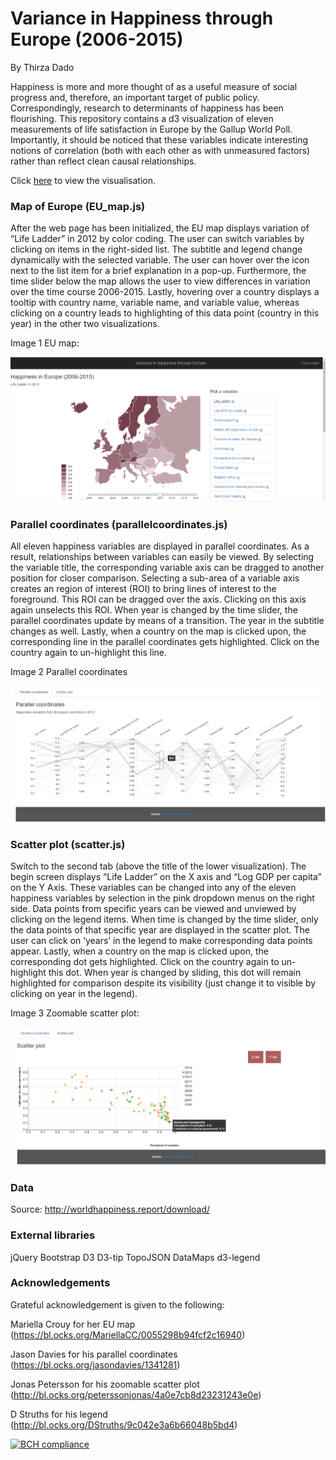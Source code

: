 # Variance in Happiness through Europe (2006-2015)

By Thirza Dado

Happiness is more and more thought of as a useful measure of social progress and, therefore, an important target of public policy. Correspondingly, research to determinants of happiness has been flourishing. This repository contains a d3 visualization of  eleven measurements of life satisfaction in Europe by the Gallup World Poll. Importantly, it should be noticed that these variables indicate interesting notions of correlation (both with each other as with unmeasured factors) rather than reflect clean causal relationships.

Click [here](https://mangodream01.github.io/programming-project/) to view the visualisation.
### Map of Europe (EU_map.js)
After the web page has been initialized, the EU map displays variation of “Life Ladder” in 2012 by color coding. The user can switch variables by clicking on items in the right-sided list. The subtitle and legend change dynamically with the selected variable. The user can hover over the icon next to the list item for a brief explanation in a pop-up. Furthermore, the time slider below the map allows the user to view differences in variation over the time course 2006-2015. Lastly, hovering over a country displays a tooltip with country name, variable name, and variable value, whereas clicking on a country leads to highlighting of this data point (country in this year) in the other two visualizations. 

Image 1 EU map:

![screenshot 1](https://github.com/Mangodream01/programming-project/blob/master/doc/screenshot1.png)

### Parallel coordinates (parallelcoordinates.js)
All eleven happiness variables are displayed in parallel coordinates. As a result, relationships between variables can easily be viewed. By selecting the variable title, the corresponding variable axis can be dragged to another position for closer comparison. Selecting a sub-area of a variable axis creates an region of interest (ROI) to bring lines of interest to the foreground. This ROI can be dragged over the axis. Clicking on this axis again unselects this ROI. When year is changed by the time slider, the parallel coordinates update by means of a transition. The year in the subtitle changes as well. Lastly, when a country on the map is clicked upon, the corresponding line in the parallel coordinates gets highlighted. Click on the country again to un-highlight this line. 

Image 2 Parallel coordinates

![screenshot 2](/doc/screenshot2.png)

### Scatter plot (scatter.js)
Switch to the second tab (above the title of the lower visualization). The begin screen displays “Life Ladder” on the X axis and “Log GDP per capita” on the Y Axis. These variables can be changed into any of the eleven happiness variables by selection in the pink dropdown menus on the right side. Data points from specific years can be viewed and unviewed by clicking on the legend items. When time is changed by the time slider, only the data points of that specific year are displayed in the scatter plot. The user can click on ‘years’ in the legend to make corresponding data points appear. Lastly, when a country on the map is clicked upon, the corresponding dot gets highlighted. Click on the country again to un-highlight this dot. When year is changed by sliding, this dot will remain highlighted for comparison despite its visibility (just change it to visible by clicking on year in the legend).

Image 3 Zoomable scatter plot:

![screenshot 3](/doc/screenshot3.png)

### Data
Source: http://worldhappiness.report/download/ 

### External libraries
jQuery
Bootstrap
D3
D3-tip
TopoJSON
DataMaps
d3-legend
### Acknowledgements
Grateful acknowledgement is given to the following:

Mariella Crouy for her EU map
(https://bl.ocks.org/MariellaCC/0055298b94fcf2c16940)

Jason Davies for his parallel coordinates 
(https://bl.ocks.org/jasondavies/1341281)

Jonas Petersson for his zoomable scatter plot 
(http://bl.ocks.org/peterssonjonas/4a0e7cb8d23231243e0e)

D Struths for his legend
(http://bl.ocks.org/DStruths/9c042e3a6b66048b5bd4) 


[![BCH compliance](https://bettercodehub.com/edge/badge/Mangodream01/programming-project?branch=master)](https://bettercodehub.com/)


